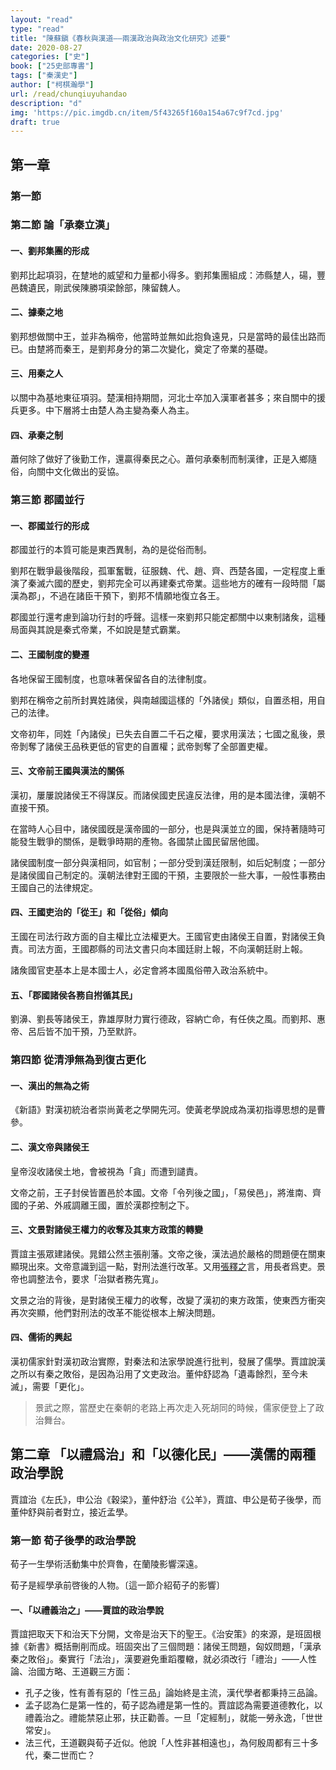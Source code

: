 ```yaml
---
layout: "read"
type: "read"
title: "陳蘇鎭《春秋與漢道——兩漢政治與政治文化研究》述要"
date: 2020-08-27
categories: ["史"]
book: ["25史部專書"]
tags: ["秦漢史"]
author: ["柯棋瀚學"]
url: /read/chunqiuyuhandao
description: "d"
img: 'https://pic.imgdb.cn/item/5f43265f160a154a67c9f7cd.jpg'
draft: true
---
```


## 第一章

### 第一節

### 第二節 論「承秦立漢」

#### 一、劉邦集團的形成

劉邦比起項羽，在䠂地的威望和力量都小得多。劉邦集團組成：沛縣䠂人，碭，豐邑魏遺民，剛武侯陳勝項梁餘部，陳留魏人。

#### 二、據秦之地

劉邦想做關中王，並非為稱帝，他當時並無如此抱負遠見，只是當時的最佳出路而已。由䠂將而秦王，是劉邦身分的第二次變化，奠定了帝業的基礎。

#### 三、用秦之人

以關中為基地東征項羽。楚漢相持期間，河北士卒加入漢軍者甚多；來自關中的援兵更多。中下層將士由楚人為主變為秦人為主。

#### 四、承秦之制

蕭何除了做好了後勤工作，還贏得秦民之心。蕭何承秦制而制漢律，正是入鄉隨俗，向關中文化做出的妥協。

### 第三節 郡國並行

#### 一、郡國並行的形成

郡國並行的本質可能是東西異制，為的是從俗而制。

劉邦在戰爭最後階段，孤軍奮戰，征服魏、代、趙、齊、西楚各國，一定程度上重演了秦滅六國的歷史，劉邦完全可以再建秦式帝業。這些地方的確有一段時間「屬漢為郡」，不過在諸臣干預下，劉邦不情願地復立各王。

郡國並行還考慮到論功行封的呼聲。這樣一來劉邦只能定都關中以東制諸矦，這種局面與其說是秦式帝業，不如說是䠂式霸業。

#### 二、王國制度的變遷

各地保留王國制度，也意味著保留各自的法律制度。

劉邦在稱帝之前所封異姓諸侯，與南越國這樣的「外諸侯」類似，自置丞相，用自己的法律。

文帝初年，同姓「內諸侯」已失去自置二千石之權，要求用漢法；七國之亂後，景帝剝奪了諸侯王品秩更低的官吏的自置權；武帝剝奪了全部置吏權。

#### 三、文帝前王國與漢法的關係

漢初，屢屢說諸侯王不得謀反。而諸侯國吏民違反法律，用的是本國法律，漢朝不直接干預。

在當時人心目中，諸侯國旣是漢帝國的一部分，也是與漢並立的國，保持著隨時可能發生戰爭的關係，是戰爭時期的產物。各國禁止國民留居他國。

諸侯國制度一部分與漢相同，如官制；一部分受到漢廷限制，如后妃制度；一部分是諸侯國自己制定的。漢朝法律對王國的干預，主要限於一些大事，一般性事務由王國自己的法律規定。

#### 四、王國吏治的「從王」和「從俗」傾向

王國在司法行政方面的自主權比立法權更大。王國官吏由諸侯王自置，對諸侯王負責。司法方面，王國郡縣的司法文書只向本國廷尉上報，不向漢朝廷尉上報。

諸矦國官吏基本上是本國士人，必定會將本國風俗帶入政治系統中。

#### 五、「郡國諸侯各務自拊循其民」

劉濞、劉長等諸侯王，靠雄厚財力實行德政，容納亡命，有任俠之風。而劉邦、惠帝、呂后皆不加干預，乃至默許。

### 第四節 從清淨無為到復古更化

#### 一、漢出的無為之術

《新語》對漢初統治者崇尚黃老之學開先河。使黃老學說成為漢初指導思想的是曹參。

#### 二、漢文帝與諸侯王

皇帝沒收諸侯土地，會被視為「貪」而遭到譴責。

文帝之前，王子封侯皆置邑於本國。文帝「令列後之國」，「易侯邑」，將淮南、齊國的子弟、外戚調離王國，置於漢郡控制之下。

#### 三、文景對諸侯王權力的收奪及其東方政策的轉變

賈誼主張眾建諸侯。晁錯公然主張削藩。文帝之後，漢法過於嚴格的問題便在關東顯現出來。文帝意識到這一點，對刑法進行改革。又用<u>張釋之</u>言，用長者爲吏。景帝也調整法令，要求「治獄者務先寬」。

文景之治的背後，是對諸侯王權力的收奪，改變了漢初的東方政策，使東西方衝突再次突顯，他們對刑法的改革不能從根本上解決問題。

#### 四、儒術的興起

漢初儒家針對漢初政治實際，對秦法和法家學說進行批判，發展了儒學。賈誼說漢之所以有秦之敗俗，是因為沿用了文吏政治。董仲舒認為「遺毒餘烈，至今未滅」，需要「更化」。

> 景武之際，當歷史在秦朝的老路上再次走入死胡同的時候，儒家便登上了政治舞台。

## 第二章 「以禮爲治」和「以德化民」——漢儒的兩種政治學說

 賈誼治《左氏》，申公治《穀梁》，董仲舒治《公羊》，賈誼、申公是荀子後學，而董仲舒與前者對立，接近孟學。

### 第一節 荀子後學的政治學說

荀子一生學術活動集中於齊魯，在蘭陵影響深遠。

荀子是經學承前啓後的人物。〔這一節介紹荀子的影響〕

#### 一、「以禮義治之」——賈誼的政治學說

賈誼把取天下和治天下分開，文帝是治天下的聖王。《治安策》的來源，是班固根據《新書》概括刪削而成。班固突出了三個問題：諸侯王問題，匈奴問題，「漢承秦之敗俗」。秦實行「法治」，漢要避免重蹈覆轍，就必須改行「禮治」——人性論、治國方略、王道觀三方面：

- 孔子之後，性有善有惡的「性三品」論始終是主流，漢代學者都秉持三品論。
- 孟子認為仁是第一性的，荀子認為禮是第一性的。賈誼認為需要道德教化，以禮義治之。禮能禁惡止邪，扶正勸善。一旦「定經制」，就能一勞永逸，「世世常安」。
- 法三代，王道觀與荀子近似。他說「人性非甚相遠也」，為何殷周都有三十多代，秦二世而亡？







































